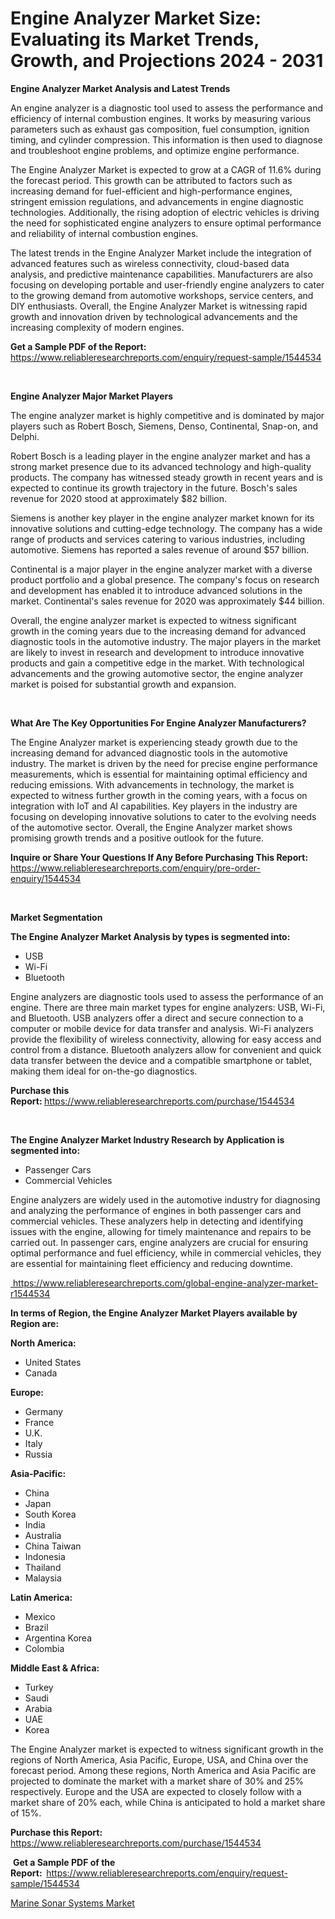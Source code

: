 <p><h1>Engine Analyzer Market Size: Evaluating its Market Trends, Growth, and Projections 2024 - 2031</h1></p><p><strong>Engine Analyzer Market Analysis and Latest Trends</strong></p>
<p><p>An engine analyzer is a diagnostic tool used to assess the performance and efficiency of internal combustion engines. It works by measuring various parameters such as exhaust gas composition, fuel consumption, ignition timing, and cylinder compression. This information is then used to diagnose and troubleshoot engine problems, and optimize engine performance.</p><p>The Engine Analyzer Market is expected to grow at a CAGR of 11.6% during the forecast period. This growth can be attributed to factors such as increasing demand for fuel-efficient and high-performance engines, stringent emission regulations, and advancements in engine diagnostic technologies. Additionally, the rising adoption of electric vehicles is driving the need for sophisticated engine analyzers to ensure optimal performance and reliability of internal combustion engines.</p><p>The latest trends in the Engine Analyzer Market include the integration of advanced features such as wireless connectivity, cloud-based data analysis, and predictive maintenance capabilities. Manufacturers are also focusing on developing portable and user-friendly engine analyzers to cater to the growing demand from automotive workshops, service centers, and DIY enthusiasts. Overall, the Engine Analyzer Market is witnessing rapid growth and innovation driven by technological advancements and the increasing complexity of modern engines.</p></p>
<p><strong>Get a Sample PDF of the Report:&nbsp;</strong> <a href="https://www.reliableresearchreports.com/enquiry/request-sample/1544534">https://www.reliableresearchreports.com/enquiry/request-sample/1544534</a></p>
<p>&nbsp;</p>
<p><strong>Engine Analyzer Major Market Players</strong></p>
<p><p>The engine analyzer market is highly competitive and is dominated by major players such as Robert Bosch, Siemens, Denso, Continental, Snap-on, and Delphi. </p><p>Robert Bosch is a leading player in the engine analyzer market and has a strong market presence due to its advanced technology and high-quality products. The company has witnessed steady growth in recent years and is expected to continue its growth trajectory in the future. Bosch's sales revenue for 2020 stood at approximately $82 billion.</p><p>Siemens is another key player in the engine analyzer market known for its innovative solutions and cutting-edge technology. The company has a wide range of products and services catering to various industries, including automotive. Siemens has reported a sales revenue of around $57 billion.</p><p>Continental is a major player in the engine analyzer market with a diverse product portfolio and a global presence. The company's focus on research and development has enabled it to introduce advanced solutions in the market. Continental's sales revenue for 2020 was approximately $44 billion.</p><p>Overall, the engine analyzer market is expected to witness significant growth in the coming years due to the increasing demand for advanced diagnostic tools in the automotive industry. The major players in the market are likely to invest in research and development to introduce innovative products and gain a competitive edge in the market. With technological advancements and the growing automotive sector, the engine analyzer market is poised for substantial growth and expansion.</p></p>
<p>&nbsp;</p>
<p><strong>What Are The Key Opportunities For Engine Analyzer Manufacturers?</strong></p>
<p><p>The Engine Analyzer market is experiencing steady growth due to the increasing demand for advanced diagnostic tools in the automotive industry. The market is driven by the need for precise engine performance measurements, which is essential for maintaining optimal efficiency and reducing emissions. With advancements in technology, the market is expected to witness further growth in the coming years, with a focus on integration with IoT and AI capabilities. Key players in the industry are focusing on developing innovative solutions to cater to the evolving needs of the automotive sector. Overall, the Engine Analyzer market shows promising growth trends and a positive outlook for the future.</p></p>
<p><strong>Inquire or Share Your Questions If Any Before Purchasing This Report:</strong> <a href="https://www.reliableresearchreports.com/enquiry/pre-order-enquiry/1544534">https://www.reliableresearchreports.com/enquiry/pre-order-enquiry/1544534</a></p>
<p>&nbsp;</p>
<p><strong>Market Segmentation</strong></p>
<p><strong>The Engine Analyzer Market Analysis by types is segmented into:</strong></p>
<p><ul><li>USB</li><li>Wi-Fi</li><li>Bluetooth</li></ul></p>
<p><p>Engine analyzers are diagnostic tools used to assess the performance of an engine. There are three main market types for engine analyzers: USB, Wi-Fi, and Bluetooth. USB analyzers offer a direct and secure connection to a computer or mobile device for data transfer and analysis. Wi-Fi analyzers provide the flexibility of wireless connectivity, allowing for easy access and control from a distance. Bluetooth analyzers allow for convenient and quick data transfer between the device and a compatible smartphone or tablet, making them ideal for on-the-go diagnostics.</p></p>
<p><strong>Purchase this Report:&nbsp;</strong><a href="https://www.reliableresearchreports.com/purchase/1544534">https://www.reliableresearchreports.com/purchase/1544534</a></p>
<p>&nbsp;</p>
<p><strong>The Engine Analyzer Market Industry Research by Application is segmented into:</strong></p>
<p><ul><li>Passenger Cars</li><li>Commercial Vehicles</li></ul></p>
<p><p>Engine analyzers are widely used in the automotive industry for diagnosing and analyzing the performance of engines in both passenger cars and commercial vehicles. These analyzers help in detecting and identifying issues with the engine, allowing for timely maintenance and repairs to be carried out. In passenger cars, engine analyzers are crucial for ensuring optimal performance and fuel efficiency, while in commercial vehicles, they are essential for maintaining fleet efficiency and reducing downtime.</p></p>
<p><a href="https://www.reliableresearchreports.com/global-engine-analyzer-market-r1544534">&nbsp;https://www.reliableresearchreports.com/global-engine-analyzer-market-r1544534</a></p>
<p><strong>In terms of Region, the Engine Analyzer Market Players available by Region are:</strong></p>
<p>
    <p> <strong> North America: </strong>
        <ul>
            <li>United States</li>
            <li>Canada</li>
        </ul>
        </p> 
    <p> <strong> Europe: </strong>
        <ul>
            <li>Germany</li>
            <li>France</li>
            <li>U.K.</li>
            <li>Italy</li>
            <li>Russia</li>
        </ul>
        </p> 
    <p> <strong> Asia-Pacific: </strong>
        <ul>
            <li>China</li>
            <li>Japan</li>
            <li>South Korea</li>
            <li>India</li>
            <li>Australia</li>
            <li>China Taiwan</li>
            <li>Indonesia</li>
            <li>Thailand</li>
            <li>Malaysia</li>
        </ul>
        </p> 
    <p> <strong> Latin America: </strong>
        <ul>
            <li>Mexico</li>
            <li>Brazil</li>
            <li>Argentina Korea</li>
            <li>Colombia</li>
        </ul>
        </p> 
    <p> <strong> Middle East & Africa: </strong>
        <ul>
            <li>Turkey</li>
            <li>Saudi</li>
            <li>Arabia</li>
            <li>UAE</li>
            <li>Korea</li>
        </ul>
    </p>
    </p>
<p><p>The Engine Analyzer market is expected to witness significant growth in the regions of North America, Asia Pacific, Europe, USA, and China over the forecast period. Among these regions, North America and Asia Pacific are projected to dominate the market with a market share of 30% and 25% respectively. Europe and the USA are expected to closely follow with a market share of 20% each, while China is anticipated to hold a market share of 15%.</p></p>
<p><strong>Purchase this Report: </strong><a href="https://www.reliableresearchreports.com/purchase/1544534">https://www.reliableresearchreports.com/purchase/1544534</a></p>
<p>&nbsp;<strong>Get a Sample PDF of the Report:&nbsp;&nbsp;</strong><a href="https://www.reliableresearchreports.com/enquiry/request-sample/1544534">https://www.reliableresearchreports.com/enquiry/request-sample/1544534</a></p>
<p><strong></strong></p>
<p><p><a href="https://github.com/edytherolanlouisejk1miz0wig/Market-Research-Report-List-2/blob/main/marine-sonar-systems-market.md">Marine Sonar Systems Market</a></p></p>
